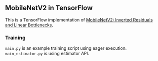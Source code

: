 ## MobileNetV2 in TensorFlow

This is a TensorFlow implementation of [MobileNetV2: Inverted Residuals and Linear Bottlenecks](https://arxiv.org/pdf/1801.04381).

### Training

`main.py` is an example training script using eager execution.
`main_estimator.py` is using estimator API.
